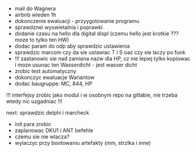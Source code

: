 - mail do Wagnera
- airbnb wieden 1h
- dokonczenie ewaluacji - przyygotowanie programu
- sprawdznei wyswietalnia i poprawki
- dodanie czasu na hello dla digital displ (czemu hello jest krotkie ??? moze to tylko ten HW)
- dodac param do odp aby sprawdzic ustawienia
- sprawdzic marcom czy da sie ustawiac T i S oaz czy sie laczy po funk
- !!! zastanowic sie nad zamiana nazw dla HP, cz nie lepiej tylko kopiowac i moze usunac ten Wasserdicht - jest wasser dicht
- zrobic test automatyczny
- dokonczyc ewaluacje Wariantow
- dodac baugruppe: MC, 844, HP


!!! interfejsy zrobic jako modul i w osobnym repo na gitlabie, nie trzeba wtedy nic uzgadniac !!!


next:
sprawdzic delphi i marcheck
- init para zrobic
- zaplanowac DKU1 i ANT befehle
- czemu sie nie wlacza?
- wylaczyc przy bootowaniu artefakty (mm, strzlka i inne)